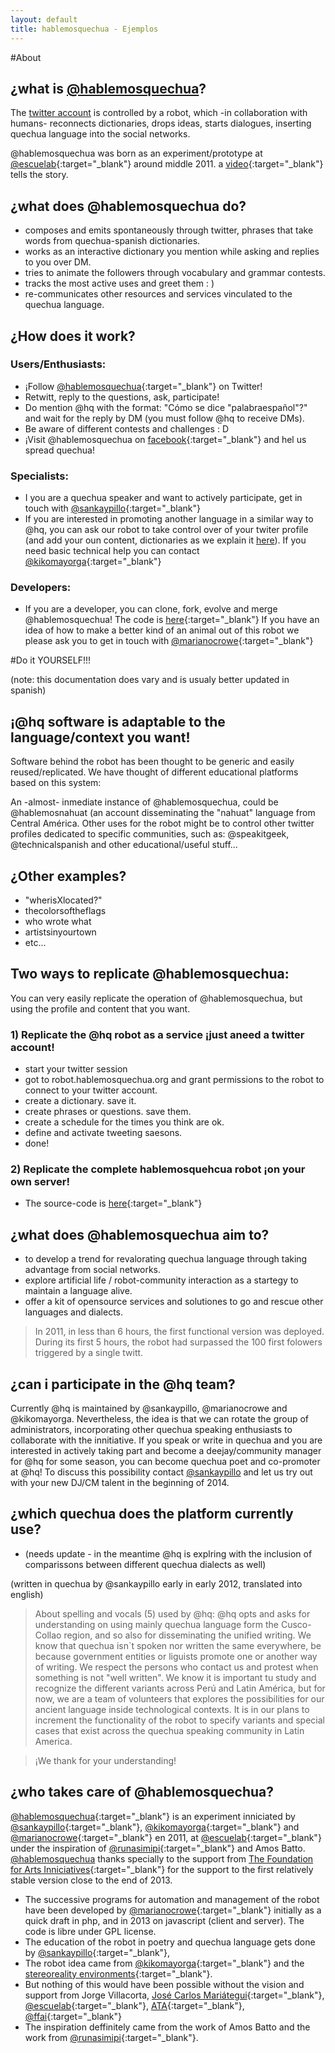 ```yaml
---
layout: default
title: hablemosquechua - Ejemplos
---
```


#About

## ¿what is [@hablemosquechua](https://twitter.com/hablemosquechua)?

The [twitter account](https://twitter.com/hablemosquechua) is controlled by a robot, which
-in collaboration with humans- reconnects dictionaries, drops ideas, starts dialogues, inserting quechua language into the social networks.

@hablemosquechua was born as an experiment/prototype at [@escuelab](http://twitter.com/escuelab){:target="_blank"} around middle 2011. a [video](http://www.youtube.com/watch?v=l4NFPkpkIzQ){:target="_blank"} tells the story.

## ¿what does @hablemosquechua do?

- composes and emits spontaneously through twitter, phrases that take words from quechua-spanish dictionaries.
- works as an interactive dictionary you mention while asking and replies to you over DM.
- tries to animate the followers through vocabulary and grammar contests. 
- tracks the most active uses and greet them : )
- re-communicates other resources and services vinculated to the quechua language.

## ¿How does it work?

### Users/Enthusiasts:
* ¡Follow [@hablemosquechua](https://twitter.com/hablemosquechua){:target="_blank"} on Twitter!
* Retwitt, reply to the questions, ask, participate!
* Do mention @hq with the format: "Cómo se dice "palabraespañol"?" and wait for the reply by DM (you must follow @hq to receive DMs).
* Be aware of different contests and challenges : D
* ¡Visit @hablemosquechua on [facebook](https://facebook.com/hablemosqeuchua){:target="_blank"} and hel us spread quechua!

### Specialists:
* I you are a quechua speaker and want to actively participate, get in touch with [@sankaypillo](https://twitter.com/sankaypillo){:target="_blank"}
* If you are interested in promoting another language in a similar way to @hq, you can ask our robot to take control over of your twiter profile (and add your oun content, dictionaries as we explain it [here](http://hablemosquechua.org)). If you need basic technical help you can contact [@kikomayorga](https://twitter.com/kikomayorga){:target="_blank"}

### Developers:
* If you are a developer, you can clone, fork, evolve and merge @hablemosquechua! The code is [here](https://github.com/merunga/hablemosquechua/){:target="_blank"} If you have an idea of how to make a better kind of an animal out of this robot we please ask you to get in touch with [@marianocrowe](http://twitter.com/marianocrowe){:target="_blank"}

#Do it YOURSELF!!!

(note: this documentation does vary and is usualy better updated in spanish)

## ¡@hq software is adaptable to the language/context you want!

Software behind the robot has been thought to be generic and easily reused/replicated. We have thought of different educational platforms based on this system:

An -almost- inmediate instance of @hablemosquechua, could be @hablemosnahuat (an account disseminating the "nahuat" language from Central América. Other uses for the robot might be to control other twitter profiles dedicated to specific communities, such as: @speakitgeek, @technicalspanish and other educational/useful stuff...


## ¿Other examples?

- "wherisXlocated?"
- thecolorsoftheflags
- who wrote what
- artistsinyourtown
- etc...

## Two ways to replicate @hablemosquechua:
You can very easily replicate the operation of @hablemosquechua, but using the profile and content that you want.

### 1) Replicate the @hq robot as a service ¡just aneed a twitter account!

* start your twitter session
* got to robot.hablemosquechua.org and grant permissions to the robot to connect to your twitter account. 
* create a dictionary. save it.
* create phrases or questions. save them.
* create a schedule for the times you think are ok.
* define and activate tweeting saesons. 
* done!

### 2) Replicate the complete hablemosquehcua robot ¡on your own server! 
* The source-code is [here](https://github.com/merunga/hablemosquechua/){:target="_blank"}

## ¿what does @hablemosquechua aim to?

- to develop a trend for revalorating quechua language through taking advantage from social networks.
- explore artificial life / robot-community interaction as a startegy to maintain a language alive. 
- offer a kit of opensource services and solutiones to go and rescue other languages and dialects. 

> In 2011, in less than 6 hours, the first functional version was deployed.
> During its first 5 hours, the robot had surpassed the 100 first folowers triggered by a single twitt.

## ¿can i participate in the @hq team?

Currently @hq is maintained by @sankaypillo, @marianocrowe and @kikomayorga. Nevertheless, the idea is that we can rotate the group of administrators, incorporating other quechua speaking enthusiasts to collaborate with the innitiative. If you speak or write in quechua and you are interested in actively taking part and become a deejay/community manager for @hq for some season, you can become quechua poet and co-promoter at @hq! To discuss this possibility contact [@sankaypillo](http://twitter.com/sankaypillo) and let us try out with your new DJ/CM talent in the beginning of 2014.


## ¿which quechua does the platform currently use?

* (needs update - in the meantime @hq is explring with the inclusion of comparissons between different quechua dialects as well)

(written in quechua by @sankaypillo early in early 2012, translated into english)
> About spelling and vocals (5) used by @hq: @hq opts and asks for understanding on using mainly quechua language form the Cusco-Collao region, and so also for disseminating the unified writing. We know that quechua isn`t spoken nor written the same everywhere, be because government entities or liguists promote one or another way of writing. We respect the persons who contact us and protest when something is not "well written". We know it is important tu study and recognize the different variants across Perú and Latin América, but for now, we are a team of volunteers that explores the possibilities for our ancient language inside technological contexts. It is in our plans to increment the functionality of the robot to specify variants and special cases that exist across the quechua speaking community in Latin America. 

>¡We thank for your understanding!

## ¿who takes care of @hablemosquechua?

[@hablemosquechua](https://twitter.com/hablemosquechua){:target="_blank"} is an experiment inniciated by 
[@sankaypillo](https://twitter.com/sankaypillo){:target="_blank"},
[@kikomayorga](https://twitter.com/kikomayorga){:target="_blank"}
and [@marianocrowe](https://twitter.com/marianocrowe){:target="_blank"} en 2011, at
[@escuelab](https://twitter.com/escuelab){:target="_blank"} under the inspiration of
[@runasimipi](https://twitter.com/runasimipi){:target="_blank"} and Amos Batto. 
[@hablemosquechua](https://twitter.com/hablemosquechua) thanks specially to the support from 
[The Foundation for Arts Inniciatives](http://www.ffaiarts.net){:target="_blank"}
for the support to the first relatively stable version close to the end of 2013.

- The successive programs for automation and management of the robot have been developed by [@marianocrowe](http://twitter.com/marianocrowe){:target="_blank"} initially as a quick draft in php, and in 2013 on javascript (client and server). The code is libre under GPL license. 
- The education of the robot in poetry and quechua language gets done by [@sankaypillo](http://twitter.com/sankaypillo){:target="_blank"}, 
- The robot idea came from [@kikomayorga](http://twitter.com/kikomayorga){:target="_blank"} and the [stereoreality environments](http://www.youtube.com/watch?v=R6_0QouYptE){:target="_blank"}. 
- But nothing of this would have been possible without the vision and support from Jorge Villacorta, [José Carlos Mariátegui](http://twitter.com/tupacamauta){:target="_blank"}, [@escuelab](http://twitter.com/escuelab){:target="_blank"}, [ATA](http://ata.org.pe/){:target="_blank"}, [@ffai](http://www.ffaiarts.net/){:target="_blank"}
- The inspiration deffinitely came from the work of Amos Batto and the work from [@runasimipi](http://twitter.com/runasimipi){:target="_blank"}.

